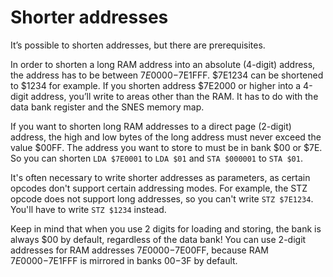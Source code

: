 # Shorter addresses

It’s possible to shorten addresses, but there are prerequisites.

In order to shorten a long RAM address into an absolute \(4-digit\) address, the address has to be between $7E0000-$7E1FFF. $7E1234 can be shortened to $1234 for example. If you shorten address $7E2000 or higher into a 4-digit address, you’ll write to areas other than the RAM. It has to do with the data bank register and the SNES memory map.

If you want to shorten long RAM addresses to a direct page \(2-digit\) address, the high and low bytes of the long address must never exceed the value $00FF. The address you want to store to must be in bank $00 or $7E. So you can shorten `LDA $7E0001` to `LDA $01` and `STA $000001` to `STA $01`.

It's often necessary to write shorter addresses as parameters, as certain opcodes don't support certain addressing modes. For example, the STZ opcode does not support long addresses, so you can't write `STZ $7E1234`. You'll have to write `STZ $1234` instead.

Keep in mind that when you use 2 digits for loading and storing, the bank is always $00 by default, regardless of the data bank! You can use 2-digit addresses for RAM addresses $7E0000-$7E00FF, because RAM $7E0000-$7E1FFF is mirrored in banks $00-$3F by default.

